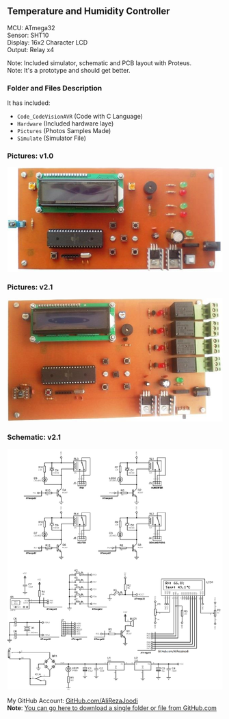 ## Temperature and Humidity Controller
  
MCU:        	ATmega32  
Sensor:     	SHT10  
Display:    	16x2 Character LCD  
Output:		Relay	x4

Note: Included simulator, schematic and PCB layout with Proteus.  
Note: It's a prototype and should get better.  

### Folder and Files Description
It has included:
- `Code_CodeVisionAVR` (Code with C Language)
- `Hardware` (Included hardware laye)
- `Pictures` (Photos Samples Made)
- `Simulate` (Simulator File)

### Pictures: v1.0
![](Pictures/v1.0.jpg)

### Pictures: v2.1
![](Pictures/v2.1.jpg)

### Schematic: v2.1
![](Hardware/v2.1.png)


My GitHub Account: [GitHub.com/AliRezaJoodi](https://github.com/AliRezaJoodi)  
**Note**: [You can go here to download a single folder or file from GitHub.com](https://minhaskamal.github.io/DownGit/#/home)
